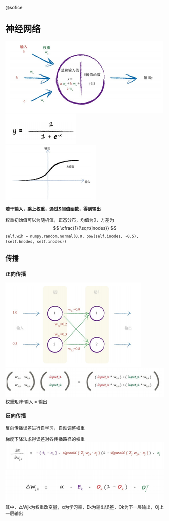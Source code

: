 @sofice

# 神经网络

![神经网络原始模型](\NetralNetwork\神经网络原始模型.png)
![image-20200602195133779](\NetralNetwork\S阈值函数公式.png)
<img src="\NetralNetwork\S阈值函数.png" alt="image-20200602194935171" style="zoom: 80%;" />

**若干输入，乘上权重，通过S阈值函数，得到输出**

权重初始值可以为随机值，正态分布，均值为0，方差为
$$
\cfrac{1}{\sqrt{inodes}}
$$
`self.wih = numpy.random.normal(0.0, pow(self.inodes, -0.5), (self.hnodes, self.inodes))`

## 传播

### 正向传播

![image-20200602195250519](\NetralNetwork\正向传播.png)
![image-20200602195439442](\NetralNetwork\正向传播矩阵.png)
权重矩阵·输入 = 输出

### 反向传播

反向传播误差进行自学习，自动调整权重

梯度下降法求得误差对各传播路径的权重
<img src="\NetralNetwork\反向传播误差计算公式.png" alt="image-20200602195931523" style="zoom:200%;" />
<img src="\NetralNetwork\反向传播误差变量.png" alt="image-20200602200243371" style="zoom:200%;" />
其中，△Wjk为权重改变量，α为学习率，Ek为输出误差，Ok为下一层输出，Oj上一层输出












